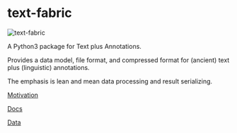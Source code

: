 # text-fabric

![text-fabric](https://raw.github.com/dirkroorda/text-fabric/master/docs/tf.png)

A Python3 package for Text plus Annotations.

Provides a data model, file format, and compressed format for (ancient) text plus
(linguistic) annotations.

The emphasis is lean and mean data processing and result serializing.

[Motivation](http://www.slideshare.net/dirkroorda/text-fabric)

[Docs](https://github.com/dirkroorda/text-fabric/blob/master/docs/tf.ipynb)

[Data](https://github.com/dirkroorda/text-fabric-data)
